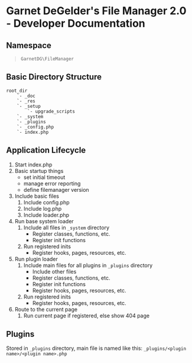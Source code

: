# Garnet DeGelder's File Manager 2.0 - Developer Documentation

## Namespace
> `GarnetDG\FileManager`

## Basic Directory Structure
```
root_dir
	`- _doc
	`- _res
	`- _setup
		`- upgrade_scripts
	`- _system
	`- _plugins
	`- _config.php
	`- index.php
```

## Application Lifecycle
1) Start index.php
2) Basic startup things
	- set initial timeout
	- manage error reporting
	- define filemanager version
3) Include basic files
	1) Include config.php
	2) Include log.php
	3) Include loader.php
4) Run base system loader
	1) Include all files in `_system` directory
		- Register classes, functions, etc.
		- Register init functions
	2) Run registered inits
		- Register hooks, pages, resources, etc.
5) Run plugin loader
	1) Include main files for all plugins in `_plugins` directory
		- Include other files
		- Register classes, functions, etc.
		- Register init functions
		- Register hooks, pages, resources, etc.
	2) Run registered inits
		- Register hooks, pages, resources, etc.
6) Route to the current page
	1) Run current page if registered, else show 404 page


## Plugins
Stored in `_plugins` directory, main file is named like this: `_plugins/<plugin name>/<plugin name>.php`
